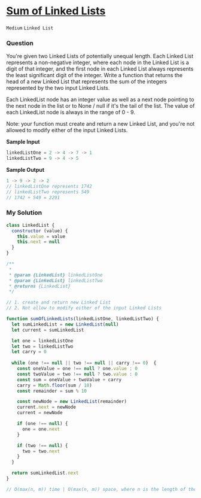 # [Sum of Linked Lists](https://www.algoexpert.io/questions/sum-of-linked-lists)

`Medium` `Linked List`

### Question
You're given two Linked Lists of potentially unequal length. Each Linked List represents a non-negative integer, where each node in the Linked List is a digit of that integer, and the first node in each Linked List always represents the least significant digit of the integer. Write a function that returns the head of a new Linked List that represents the sum of the integers represented by the two input Linked Lists.

Each LinkedList node has an integer value as well as a next node pointing to the next node in the list or to None / null if it's the tail of the list. The value of each LinkedList node is always in the range of 0 - 9.

Note: your function must create and return a new Linked List, and you're not allowed to modify either of the input Linked Lists.

**Sample Input**
```js
linkedListOne = 2 -> 4 -> 7 -> 1
linkedListTwo = 9 -> 4 -> 5
```

**Sample Output**
```js
1 -> 9 -> 2 -> 2
// linkedListOne represents 1742
// linkedListTwo represents 549
// 1742 + 549 = 2291
```

### My Solution
```js
class LinkedList {
  constructor (value) {
    this.value = value
    this.next = null
  }
}

/**
 * 
 * @param {LinkedList} linkedListOne 
 * @param {LinkedList} linkedListTwo 
 * @returns {LinkedList}
 */

// 1. create and return new Linked List
// 2. Not allow to modify either of the input Linked Lists

function sumOfLinkedLists(linkedListOne, linkedListTwo) {
  let sumLinkedList = new LinkedList(null)
  let current = sumLinkedList

  let one = linkedListOne
  let two = linkedListTwo
  let carry = 0
  
  while (one !== null || two !== null || carry !== 0)  {
    const oneValue = one !== null ? one.value : 0
    const twoValue = two !== null ? two.value : 0
    const sum = oneValue + twoValue + carry
    carry = Math.floor(sum / 10)
    const remainder = sum % 10

    const newNode = new LinkedList(remainder)
    current.next = newNode
    current = newNode

    if (one !== null) {
      one = one.next
    }

    if (two !== null) {
      two = two.next
    }
  }

  return sumLinkedList.next
}

// O(max(n, m)) time | O(max(n, m)) space, where n is the length of the first Linked List and m is another Linked List.

```
